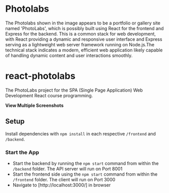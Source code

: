 # Photolabs

The Photolabs shown in the image appears to be a portfolio or gallery site named 'PhotoLabs', which is possibly built using React for the frontend and Express for the backend. This is a common stack for web development, with React providing a dynamic and responsive user interface and Express serving as a lightweight web server framework running on Node.js.The technical stack indicates a modern, efficient web application likely capable of handling dynamic content and user interactions smoothly.

# react-photolabs
The PhotoLabs project for the SPA (Single Page Application) Web Development React course programming.

**View Multiple Screenshots**




## Setup

Install dependencies with `npm install` in each respective `/frontend` and `/backend`.

### Start the App
- Start the backend by running the `npm start` command from within the `/backend` folder. The API server will run on Port 8001
- Start the frontend side using the `npm start` command from within the `/frontend` folder. The client will run on Port 3000
- Navigate to [http://localhost:3000/] in browser